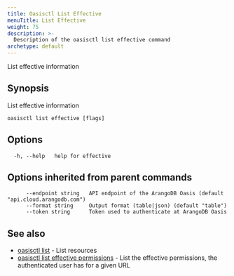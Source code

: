 ```yaml
---
title: Oasisctl List Effective
menuTitle: List Effective
weight: 75
description: >-
  Description of the oasisctl list effective command
archetype: default
---
```

List effective information

## Synopsis

List effective information

```
oasisctl list effective [flags]
```

## Options

```
  -h, --help   help for effective
```

## Options inherited from parent commands

```
      --endpoint string   API endpoint of the ArangoDB Oasis (default "api.cloud.arangodb.com")
      --format string     Output format (table|json) (default "table")
      --token string      Token used to authenticate at ArangoDB Oasis
```

## See also

* [oasisctl list](_index.md)	 - List resources
* [oasisctl list effective permissions](list-effective-permissions.md)	 - List the effective permissions, the authenticated user has for a given URL

